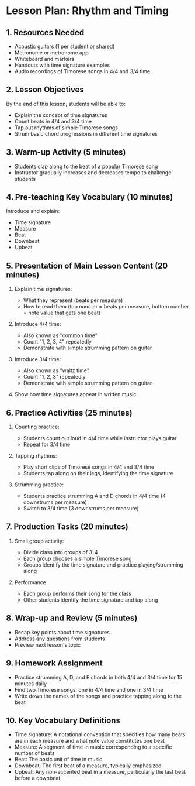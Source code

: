 # Lesson Plan: Rhythm and Timing

## 1. Resources Needed

- Acoustic guitars (1 per student or shared)
- Metronome or metronome app
- Whiteboard and markers
- Handouts with time signature examples
- Audio recordings of Timorese songs in 4/4 and 3/4 time

## 2. Lesson Objectives

By the end of this lesson, students will be able to:
- Explain the concept of time signatures
- Count beats in 4/4 and 3/4 time
- Tap out rhythms of simple Timorese songs
- Strum basic chord progressions in different time signatures

## 3. Warm-up Activity (5 minutes)

- Students clap along to the beat of a popular Timorese song
- Instructor gradually increases and decreases tempo to challenge students

## 4. Pre-teaching Key Vocabulary (10 minutes)

Introduce and explain:
- Time signature
- Measure
- Beat
- Downbeat
- Upbeat

## 5. Presentation of Main Lesson Content (20 minutes)

1. Explain time signatures:
   - What they represent (beats per measure)
   - How to read them (top number = beats per measure, bottom number = note value that gets one beat)

2. Introduce 4/4 time:
   - Also known as "common time"
   - Count "1, 2, 3, 4" repeatedly
   - Demonstrate with simple strumming pattern on guitar

3. Introduce 3/4 time:
   - Also known as "waltz time"
   - Count "1, 2, 3" repeatedly
   - Demonstrate with simple strumming pattern on guitar

4. Show how time signatures appear in written music

## 6. Practice Activities (25 minutes)

1. Counting practice:
   - Students count out loud in 4/4 time while instructor plays guitar
   - Repeat for 3/4 time

2. Tapping rhythms:
   - Play short clips of Timorese songs in 4/4 and 3/4 time
   - Students tap along on their legs, identifying the time signature

3. Strumming practice:
   - Students practice strumming A and D chords in 4/4 time (4 downstrums per measure)
   - Switch to 3/4 time (3 downstrums per measure)

## 7. Production Tasks (20 minutes)

1. Small group activity:
   - Divide class into groups of 3-4
   - Each group chooses a simple Timorese song
   - Groups identify the time signature and practice playing/strumming along

2. Performance:
   - Each group performs their song for the class
   - Other students identify the time signature and tap along

## 8. Wrap-up and Review (5 minutes)

- Recap key points about time signatures
- Address any questions from students
- Preview next lesson's topic

## 9. Homework Assignment

- Practice strumming A, D, and E chords in both 4/4 and 3/4 time for 15 minutes daily
- Find two Timorese songs: one in 4/4 time and one in 3/4 time
- Write down the names of the songs and practice tapping along to the beat

## 10. Key Vocabulary Definitions

- Time signature: A notational convention that specifies how many beats are in each measure and what note value constitutes one beat
- Measure: A segment of time in music corresponding to a specific number of beats
- Beat: The basic unit of time in music
- Downbeat: The first beat of a measure, typically emphasized
- Upbeat: Any non-accented beat in a measure, particularly the last beat before a downbeat